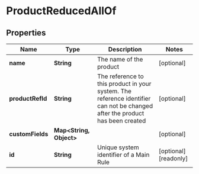 

# ProductReducedAllOf


## Properties

Name | Type | Description | Notes
------------ | ------------- | ------------- | -------------
**name** | **String** | The name of the product |  [optional]
**productRefId** | **String** | The reference to this product in your system. The reference identifier can not be changed after the product has been created |  [optional]
**customFields** | **Map&lt;String, Object&gt;** |  |  [optional]
**id** | **String** | Unique system identifier of a Main Rule |  [optional] [readonly]



